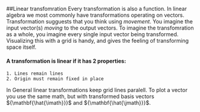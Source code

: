 ##Linear transfomration
Every transformation is also a function. In linear algebra we most commonly have transformations operating on vectors. Transformation sugguests that you think using *movement*. You imagine the input vector(s) *moving* to the output vectors. To imagine the transfomration as a whole, you imagine every single input vector being transformed. Visualizing this with a grid is handy, and gives the feeling of transforming space itself.

#### A transformation is linear if it has 2 properties:
    1. Lines remain lines
    2. Origin must remain fixed in place

In General linear transformations keep grid lines paralell. 
To plot a vector you use the same math, but with transformed basis vectors ${\mathbf{\hat{\imath}}}$ and ${\mathbf{\hat{\jmath}}}$. 



